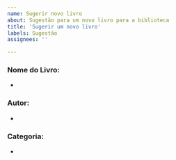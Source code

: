 ```yaml
---
name: Sugerir novo livro
about: Sugestão para um novo livro para a biblioteca
title: 'Sugerir um novo livro'
labels: Sugestão
assignees: ''

---
```


### Nome do Livro:
- 
### Autor:
- 
### Categoria:
- 
